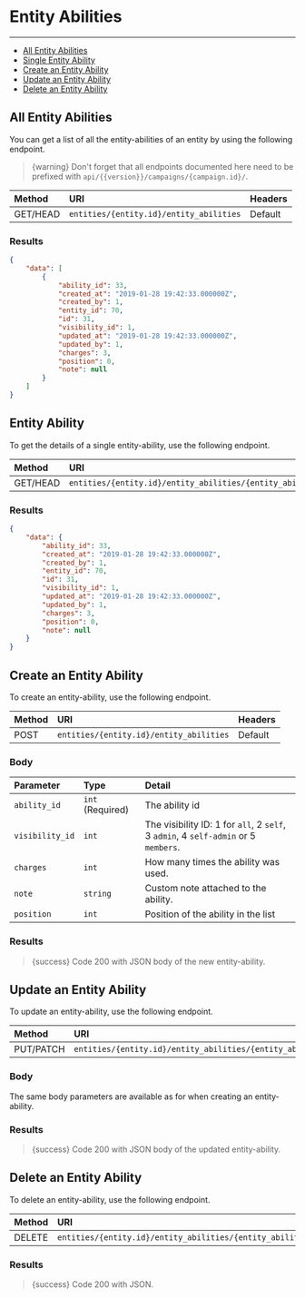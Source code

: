 # Entity Abilities

---

- [All Entity Abilities](#all-entity-abilities)
- [Single Entity Ability](#entity-ability)
- [Create an Entity Ability](#create-entity-ability)
- [Update an Entity Ability](#update-entity-ability)
- [Delete an Entity Ability](#delete-entity-ability)

<a name="all-entity-abilities"></a>
## All Entity Abilities

You can get a list of all the entity-abilities of an entity by using the following endpoint.

> {warning} Don't forget that all endpoints documented here need to be prefixed with `api/{{version}}/campaigns/{campaign.id}/`.


| Method | URI | Headers |
| :- |   :-   |  :-  |
| GET/HEAD | `entities/{entity.id}/entity_abilities` | Default |

### Results
```json
{
    "data": [
        {
            "ability_id": 33,
            "created_at": "2019-01-28 19:42:33.000000Z",
            "created_by": 1,
            "entity_id": 70,
            "id": 31,
            "visibility_id": 1,
            "updated_at": "2019-01-28 19:42:33.000000Z",
            "updated_by": 1,
            "charges": 3,
            "position": 0,
            "note": null
        }
    ]
}
```


<a name="entity-ability"></a>
## Entity Ability

To get the details of a single entity-ability, use the following endpoint.

| Method | URI | Headers |
| :- |   :-   |  :-  |
| GET/HEAD | `entities/{entity.id}/entity_abilities/{entity_ability.id}` | Default |

### Results
```json
{
    "data": {
        "ability_id": 33,
        "created_at": "2019-01-28 19:42:33.000000Z",
        "created_by": 1,
        "entity_id": 70,
        "id": 31,
        "visibility_id": 1,
        "updated_at": "2019-01-28 19:42:33.000000Z",
        "updated_by": 1,
        "charges": 3,
        "position": 0,
        "note": null
    }
}
```


<a name="create-entity-ability"></a>
## Create an Entity Ability

To create an entity-ability, use the following endpoint.

| Method | URI | Headers |
| :- |   :-   |  :-  |
| POST | `entities/{entity.id}/entity_abilities` | Default |

### Body

| Parameter | Type | Detail |
| :- |   :-   |  :-  |
| `ability_id` | `int` (Required) | The ability id |
| `visibility_id` | `int` | The visibility ID: 1 for `all`, 2 `self`, 3 `admin`, 4 `self-admin` or 5 `members`. |
| `charges` | `int` | How many times the ability was used. |
| `note` | `string` | Custom note attached to the ability. |
| `position` | `int` | Position of the ability in the list |

### Results

> {success} Code 200 with JSON body of the new entity-ability.


<a name="update-entity-ability"></a>
## Update an Entity Ability

To update an entity-ability, use the following endpoint.

| Method | URI | Headers |
| :- |   :-   |  :-  |
| PUT/PATCH | `entities/{entity.id}/entity_abilities/{entity_ability.id}` | Default |

### Body

The same body parameters are available as for when creating an entity-ability.

### Results

> {success} Code 200 with JSON body of the updated entity-ability.


<a name="delete-entity-ability"></a>
## Delete an Entity Ability

To delete an entity-ability, use the following endpoint.

| Method | URI | Headers |
| :- |   :-   |  :-  |
| DELETE | `entities/{entity.id}/entity_abilities/{entity_ability.id}` | Default |

### Results

> {success} Code 200 with JSON.
